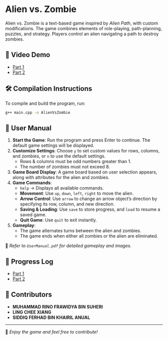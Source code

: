 # Alien vs. Zombie

Alien vs. Zombie is a text-based game inspired by *Alien Path*, with custom modifications. The game combines elements of role-playing, path-planning, puzzles, and strategy. Players control an alien navigating a path to destroy zombies.

## 🎥 Video Demo
- [Part 1](https://youtu.be/Jzz_fhH3CvA)
- [Part 2](https://youtu.be/2Yp9cdy-eII)

## 🛠️ Compilation Instructions
To compile and build the program, run:
```sh
g++ main.cpp -o AlienVsZombie
```

## 📖 User Manual
1. **Start the Game**: Run the program and press Enter to continue. The default game settings will be displayed.
2. **Customize Settings**: Choose `y` to set custom values for rows, columns, and zombies, or `n` to use the default settings.
   - Rows & columns must be odd numbers greater than 1.
   - The number of zombies must not exceed 8.
3. **Game Board Display**: A game board based on user selection appears, along with attributes for the alien and zombies.
4. **Game Commands**:
   - `help` → Displays all available commands.
   - **Movement**: Use `up`, `down`, `left`, `right` to move the alien.
   - **Arrow Control**: Use `arrow` to change an arrow object’s direction by specifying its row, column, and new direction.
   - **Saving & Loading**: Use `save` to store progress, and `load` to resume a saved game.
   - **Quit Game**: Use `quit` to exit instantly.
5. **Gameplay**:
   - The game alternates turns between the alien and zombies.
   - The game ends when either all zombies or the alien are eliminated.

📄 *Refer to `UserManual.pdf` for detailed gameplay and images.*

## 📜 Progress Log
- [Part 1](PART1.md)
- [Part 2](PART2.md)

## 👥 Contributors
- **MUHAMMAD RINO FRAWIDYA BIN SUHERI**
- **LING CHEE XIANG**
- **SIDDIQ FERHAD BIN KHAIRIL ANUAL**

---
🚀 *Enjoy the game and feel free to contribute!*

